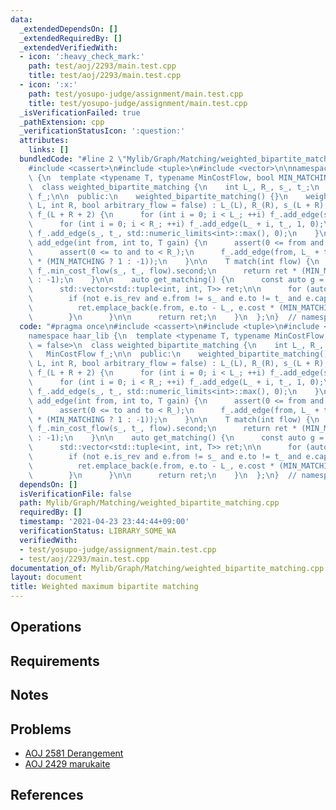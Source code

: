 ```yaml
---
data:
  _extendedDependsOn: []
  _extendedRequiredBy: []
  _extendedVerifiedWith:
  - icon: ':heavy_check_mark:'
    path: test/aoj/2293/main.test.cpp
    title: test/aoj/2293/main.test.cpp
  - icon: ':x:'
    path: test/yosupo-judge/assignment/main.test.cpp
    title: test/yosupo-judge/assignment/main.test.cpp
  _isVerificationFailed: true
  _pathExtension: cpp
  _verificationStatusIcon: ':question:'
  attributes:
    links: []
  bundledCode: "#line 2 \"Mylib/Graph/Matching/weighted_bipartite_matching.cpp\"\n\
    #include <cassert>\n#include <tuple>\n#include <vector>\n\nnamespace haar_lib\
    \ {\n  template <typename T, typename MinCostFlow, bool MIN_MATCHING = false>\n\
    \  class weighted_bipartite_matching {\n    int L_, R_, s_, t_;\n    MinCostFlow\
    \ f_;\n\n  public:\n    weighted_bipartite_matching() {}\n    weighted_bipartite_matching(int\
    \ L, int R, bool arbitrary_flow = false) : L_(L), R_(R), s_(L + R), t_(s_ + 1),\
    \ f_(L + R + 2) {\n      for (int i = 0; i < L_; ++i) f_.add_edge(s_, i, 1, 0);\n\
    \      for (int i = 0; i < R_; ++i) f_.add_edge(L_ + i, t_, 1, 0);\n      if (arbitrary_flow)\
    \ f_.add_edge(s_, t_, std::numeric_limits<int>::max(), 0);\n    }\n\n    void\
    \ add_edge(int from, int to, T gain) {\n      assert(0 <= from and from < L_);\n\
    \      assert(0 <= to and to < R_);\n      f_.add_edge(from, L_ + to, 1, gain\
    \ * (MIN_MATCHING ? 1 : -1));\n    }\n\n    T match(int flow) {\n      T ret =\
    \ f_.min_cost_flow(s_, t_, flow).second;\n      return ret * (MIN_MATCHING ? 1\
    \ : -1);\n    }\n\n    auto get_matching() {\n      const auto g = f_.edges();\n\
    \      std::vector<std::tuple<int, int, T>> ret;\n\n      for (auto &e : g) {\n\
    \        if (not e.is_rev and e.from != s_ and e.to != t_ and e.cap == 0) {\n\
    \          ret.emplace_back(e.from, e.to - L_, e.cost * (MIN_MATCHING ? 1 : -1));\n\
    \        }\n      }\n\n      return ret;\n    }\n  };\n}  // namespace haar_lib\n"
  code: "#pragma once\n#include <cassert>\n#include <tuple>\n#include <vector>\n\n\
    namespace haar_lib {\n  template <typename T, typename MinCostFlow, bool MIN_MATCHING\
    \ = false>\n  class weighted_bipartite_matching {\n    int L_, R_, s_, t_;\n \
    \   MinCostFlow f_;\n\n  public:\n    weighted_bipartite_matching() {}\n    weighted_bipartite_matching(int\
    \ L, int R, bool arbitrary_flow = false) : L_(L), R_(R), s_(L + R), t_(s_ + 1),\
    \ f_(L + R + 2) {\n      for (int i = 0; i < L_; ++i) f_.add_edge(s_, i, 1, 0);\n\
    \      for (int i = 0; i < R_; ++i) f_.add_edge(L_ + i, t_, 1, 0);\n      if (arbitrary_flow)\
    \ f_.add_edge(s_, t_, std::numeric_limits<int>::max(), 0);\n    }\n\n    void\
    \ add_edge(int from, int to, T gain) {\n      assert(0 <= from and from < L_);\n\
    \      assert(0 <= to and to < R_);\n      f_.add_edge(from, L_ + to, 1, gain\
    \ * (MIN_MATCHING ? 1 : -1));\n    }\n\n    T match(int flow) {\n      T ret =\
    \ f_.min_cost_flow(s_, t_, flow).second;\n      return ret * (MIN_MATCHING ? 1\
    \ : -1);\n    }\n\n    auto get_matching() {\n      const auto g = f_.edges();\n\
    \      std::vector<std::tuple<int, int, T>> ret;\n\n      for (auto &e : g) {\n\
    \        if (not e.is_rev and e.from != s_ and e.to != t_ and e.cap == 0) {\n\
    \          ret.emplace_back(e.from, e.to - L_, e.cost * (MIN_MATCHING ? 1 : -1));\n\
    \        }\n      }\n\n      return ret;\n    }\n  };\n}  // namespace haar_lib\n"
  dependsOn: []
  isVerificationFile: false
  path: Mylib/Graph/Matching/weighted_bipartite_matching.cpp
  requiredBy: []
  timestamp: '2021-04-23 23:44:44+09:00'
  verificationStatus: LIBRARY_SOME_WA
  verifiedWith:
  - test/yosupo-judge/assignment/main.test.cpp
  - test/aoj/2293/main.test.cpp
documentation_of: Mylib/Graph/Matching/weighted_bipartite_matching.cpp
layout: document
title: Weighted maximum bipartite matching
---
```


## Operations

## Requirements

## Notes

## Problems

- [AOJ 2581 Derangement](http://judge.u-aizu.ac.jp/onlinejudge/description.jsp?id=2581)
- [AOJ 2429 marukaite](http://judge.u-aizu.ac.jp/onlinejudge/description.jsp?id=2429)

## References
